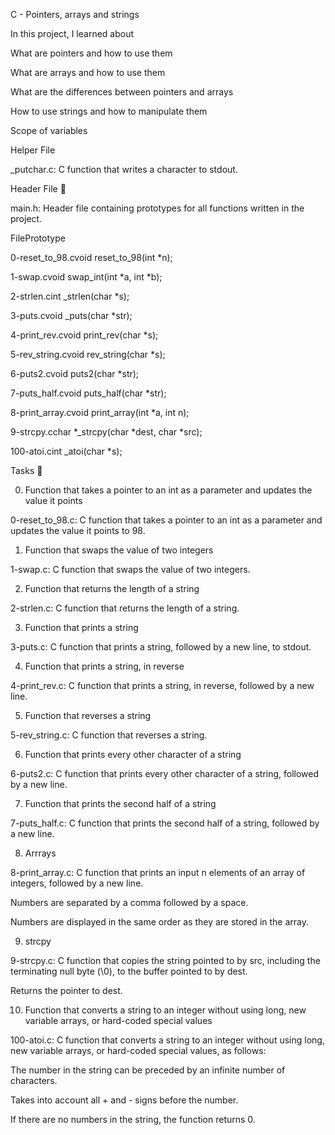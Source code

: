 C - Pointers, arrays and strings

In this project, I learned about



What are pointers and how to use them

What are arrays and how to use them

What are the differences between pointers and arrays

How to use strings and how to manipulate them

Scope of variables

Helper File

_putchar.c: C function that writes a character to stdout.

Header File 📁

main.h: Header file containing prototypes for all functions written in the project.

FilePrototype

0-reset_to_98.cvoid reset_to_98(int *n);

1-swap.cvoid swap_int(int *a, int *b);

2-strlen.cint _strlen(char *s);

3-puts.cvoid _puts(char *str);

4-print_rev.cvoid print_rev(char *s);

5-rev_string.cvoid rev_string(char *s);

6-puts2.cvoid puts2(char *str);

7-puts_half.cvoid puts_half(char *str);

8-print_array.cvoid print_array(int *a, int n);

9-strcpy.cchar *_strcpy(char *dest, char *src);

100-atoi.cint _atoi(char *s);

Tasks 📃

0. Function that takes a pointer to an int as a parameter and updates the value it points



0-reset_to_98.c: C function that takes a pointer to an int as a parameter and updates the value it points to 98.

1. Function that swaps the value of two integers



1-swap.c: C function that swaps the value of two integers.

2. Function that returns the length of a string



2-strlen.c: C function that returns the length of a string.

3. Function that prints a string



3-puts.c: C function that prints a string, followed by a new line, to stdout.

4. Function that prints a string, in reverse



4-print_rev.c: C function that prints a string, in reverse, followed by a new line.

5. Function that reverses a string



5-rev_string.c: C function that reverses a string.

6. Function that prints every other character of a string



6-puts2.c: C function that prints every other character of a string, followed by a new line.

7. Function that prints the second half of a string



7-puts_half.c: C function that prints the second half of a string, followed by a new line.

8. Arrrays



8-print_array.c: C function that prints an input n elements of an array of integers, followed by a new line.

Numbers are separated by a comma followed by a space.

Numbers are displayed in the same order as they are stored in the array.

9. strcpy



9-strcpy.c: C function that copies the string pointed to by src, including the terminating null byte (\0), to the buffer pointed to by dest.

Returns the pointer to dest.

10. Function that converts a string to an integer without using long, new variable arrays, or hard-coded special values



100-atoi.c: C function that converts a string to an integer without using long, new variable arrays, or hard-coded special values, as follows:

The number in the string can be preceded by an infinite number of characters.

Takes into account all + and - signs before the number.

If there are no numbers in the string, the function returns 0.
